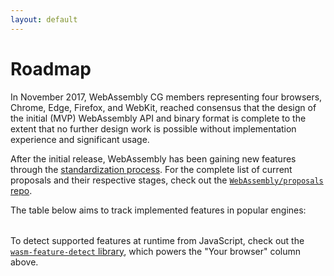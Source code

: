 ```yaml
---
layout: default
---
```

# Roadmap

In November 2017, WebAssembly CG members representing four browsers, Chrome, Edge, Firefox, and WebKit, reached consensus that the design of the initial (MVP) WebAssembly API and binary format is complete to the extent that no further design work is possible without implementation experience and significant usage.

After the initial release, WebAssembly has been gaining new features through the [standardization process](https://github.com/WebAssembly/meetings/blob/master/process/phases.md). For the complete list of current proposals and their respective stages, check out the [`WebAssembly/proposals` repo](https://github.com/WebAssembly/proposals).

<!-- Apache License 2.0, https://github.com/Remix-Design/remixicon -->
<template id="support-symbol-yes">
  <svg xmlns="http://www.w3.org/2000/svg" viewBox="0 0 24 24" aria-label="Supported"><path class="svg-stroke" d="M10 15.2 19.2 6l1.4 1.4L10 18l-6.4-6.4L5 10.2Z"/></svg>
</template>
<template id="support-symbol-no">
  <svg xmlns="http://www.w3.org/2000/svg" viewBox="0 0 24 24" aria-label="Not supported"><path class="svg-stroke" d="m12 10.6 5-5 1.4 1.5-5 4.9 5 5-1.4 1.4-5-5-5 5L5.7 17l5-5-5-5 1.5-1.4z"/></svg>
</template>
<template id="support-symbol-flag">
  <svg xmlns="http://www.w3.org/2000/svg" viewBox="0 0 24 24" aria-label="Not supported by default"><path class="svg-stroke" d="M4 17v5H2V3h19.1a.5.5 0 0 1 .5.7L18 10l3.6 6.3a.5.5 0 0 1-.5.7H4zM4 5v10h14.6l-2.9-5 2.9-5H4z"/></svg>
</template>
<template id="support-symbol-unknown">
  <svg xmlns="http://www.w3.org/2000/svg" viewBox="0 0 48 48" aria-label="Unknown"><path class="svg-stroke" d="M24 38a3 3 0 1 1 0 6 3 3 0 0 1 0-6zm0-34a12 12 0 0 1 12 12c0 4.3-1.5 6.6-5.3 9.8-3.9 3.3-4.7 4.8-4.7 8.2h-4c0-5 1.6-7.4 6-11.2 3.1-2.6 4-4 4-6.8a8 8 0 1 0-16 0v2h-4v-2A12 12 0 0 1 24 4z"/></svg>
</template>

<template id="support-symbol-loading">
  <svg xmlns="http://www.w3.org/2000/svg" viewBox="0 0 24 24" aria-label="Loading"><circle fill="#ccc" cx="2" cy="12" r="2"><animate attributeName="opacity" dur="1s" values="0;1;0" repeatCount="indefinite" begin=".1"/></circle><circle fill="#ccc" cx="10" cy="12" r="2"><animate attributeName="opacity" dur="1s" values="0;1;0" repeatCount="indefinite" begin=".2"/></circle><circle fill="#ccc" cx="18" cy="12" r="2"><animate attributeName="opacity" dur="1s" values="0;1;0" repeatCount="indefinite" begin=".3"/></circle></svg>
</template>

The table below aims to track implemented features in popular engines:

<div id="feature-support-scrollbox">
  <table id="feature-support" aria-label="Status of implemented features in popular engines"></table>
</div>
<link rel="preload" href="/features.json" as="fetch">
<script src="/roadmap.js"></script>
<link rel="modulepreload" href="https://cdn.jsdelivr.net/npm/wasm-feature-detect@1/dist/esm/index.js">
<link rel="modulepreload" href="https://cdn.jsdelivr.net/npm/@floating-ui/dom@1/+esm">

To detect supported features at runtime from JavaScript, check out the [`wasm-feature-detect` library](https://github.com/GoogleChromeLabs/wasm-feature-detect), which powers the "Your browser" column above.
